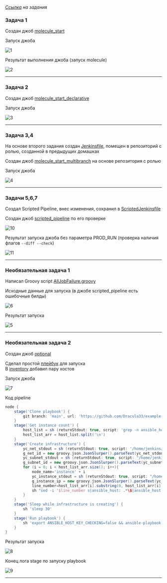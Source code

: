 _[Ссылка](https://github.com/netology-code/mnt-homeworks/tree/MNT-13/09-ci-04-jenkins) на задания_

### Задача 1

Создан джоб [molecule_start](./infrastructure/files/jenkins/jobs/molecule_start/config.xml)  

Запуск джоба  

![1](./attachment/1.jpg)

Результат выполнения джоба (запуск molecule)  

![2](./attachment/2.jpg)

---

### Задача 2

Создан джоб [molecule_start_declarative](./infrastructure/files/jenkins/jobs/molecule_start_declarative/config.xml)

Запуск джоба

![3](./attachment/3.jpg)

---

### Задача 3,4

На основе второго задания создан [Jenkinsfile](https://github.com/Dracula33/ansible-vector/blob/main/Jenkinsfile), помещен в репозиторий с ролью, созданной в предыдущих домашках

Создан джоб [molecule_start_multibranch](./infrastructure/files/jenkins/jobs/molecule_start_multibranch/config.xml) на основе репозитория с ролью

Запуск джоба  

![4](./attachment/4.jpg)

---

### Задачи 5,6,7

Создал Scripted Pipeline, внес изменения, сохранил в [ScriptedJenkinsfile](./ScriptedJenkinsfile)

Создан джоб [scripted_pipeline](./infrastructure/files/jenkins/jobs/scripted_pipeline/config.xml) по его проверке

![10](./attachment/10.jpg)

Результат запуска джоба без параметра PROD_RUN (проверка наличия флагов `--diff --check`)

![11](./attachment/11.jpg)

---

### Необязательная задача 1

Написал Groovy script [AllJobFailure.groovy](./AllJobFailure.groovy)

Исходные данные для запуска (в джобе scripted_pipeline есть ошибочные билды)

![6](./attachment/6.jpg)

Результат запуска

![5](./attachment/5.jpg)

---

### Необязательная задача 2

Создан джоб [optional](./infrastructure/files/jenkins/jobs/optional/config.xml)

Сделал простой [плейбук](https://github.com/Dracula33/example-fro-jenkins/blob/main/site.yml) для запуска  
В [inventory](https://github.com/Dracula33/example-fro-jenkins/blob/main/inventory/test.yml) добавил пару хостов

Запуск джоба

![7](./attachment/7.jpg)

Код pipeline
```groovy
node {
    stage('Clone playbook') { 
        git branch: 'main', url: 'https://github.com/Dracula33/example-fro-jenkins.git'
    }
    stage('Get instance count') {
        host_list = sh (returnStdout: true, script: 'grep -n ansible_host ./inventory/*.yml')
        host_list_arr = host_list.split('\n')
    }
    stage('Create infrastructure') {
        yc_net_stdout = sh (returnStdout: true, script: '/home/jenkins/yandex-cloud/bin/yc vpc network create net_test --cloud-id $YC_CLOUD_ID --folder-id $YC_FOLDER_ID --token $YC_TOKEN --format json')
        g_net_id = new groovy.json.JsonSlurper().parseText(yc_net_stdout).id
        yc_subnet_stdout = sh (returnStdout: true, script: "/home/jenkins/yandex-cloud/bin/yc vpc subnet create subnet_test --network-id $g_net_id --range 192.168.101.0/24 --zone ru-central1-a  --cloud-id $YC_CLOUD_ID --folder-id $YC_FOLDER_ID --token $YC_TOKEN --format json")
        g_subnet_id = new groovy.json.JsonSlurper().parseText(yc_subnet_stdout).id
        for (i = 0; i < host_list_arr.size(); i++){
            node_name='instance' + i
            yc_instance_stdout = sh (returnStdout: true, script: "/home/jenkins/yandex-cloud/bin/yc compute instance create $node_name --zone ru-central1-a --hostname $node_name --create-boot-disk image-folder-id=standard-images,image-family=centos-7 --platform standard-v3 --cores 2 --memory 4 --core-fraction 20 --network-interface subnet-id=${g_subnet_id},nat-ip-version=ipv4 --ssh-key ~/.ssh/id_rsa.pub --preemptible  --cloud-id $YC_CLOUD_ID --folder-id $YC_FOLDER_ID --token $YC_TOKEN --format json")
            g_instance_ip = new groovy.json.JsonSlurper().parseText(yc_instance_stdout).network_interfaces[0].primary_v4_address.one_to_one_nat.address
            line_number=host_list_arr[i].substring(0, host_list_arr[i].indexOf(":"))
            sh "sed -i '$line_number s|ansible_host: .*\$|ansible_host: $g_instance_ip|' ./inventory/*.yml"
        }
    }
    stage('Sleep while infrastructure is creating') {
        sh 'sleep 30'
    }
    stage('Run playbook') {
        sh 'export ANSIBLE_HOST_KEY_CHECKING=false && ansible-playbook -i inventory/test.yml site.yml'
    }
}
```

Результат запуска

![8](./attachment/8.jpg)

Конец лога stage по запуску playbook

![9](./attachment/9.jpg)

---
